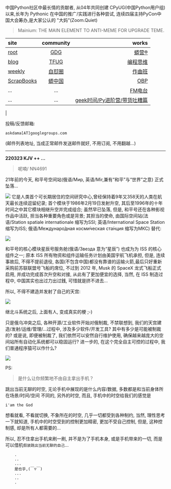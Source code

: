 中国Python社区中最长情的贡献者, 从04年共同创建 CPyUG(中国Python用户组)以来,长年为 Pythonic 在中国的推广/实践进行各种尝试, 连续四届主持PyCon中国大会筹办,是大家公认的 "大妈"(Zoom.Quiet)

> Mainium: THE MAIN ELEMENT TO ANTI-MEME FOR UPGRADE TEME.

| site | community | works |
| :-----| :----: | ----: |
| [root](http://zoomquiet.io/) | [GDG](https://blog.zhgdg.org/) | [蟒营®](https://doc.101.camp/) |
| [blog](https://blog.zoomquiet.io/pages/zoomquiet.html) | [TFUG](http://zh.tfug.world/) | [编程思维](https://py.101.camp/) |
| [weekly](http://weekly.pychina.org/) | [自怼圈](https://du.101.camp/) | [作曲班](https://mu.101.camp/) |
| [ScrapBooks](https://zoomquiet.io/collection.html) | [蟒中国](https://pychina.org/) | [OBP](https://zoomquiet.io/obp/index.html) |
| ... | ... | [FM电台](https://fm.101.camp/) |
| ... | ... | [geek时间/Py进阶营/带货吐糟篇](https://fm.101.camp/2020/geek2py-dama.html) 
 |


投稿/反馈邮箱:

    askdama[AT]googlegroups.com

(邮件列表地址, 
当成正常邮件发送邮件就好, 不用订阅, 不用翻越...)



---------------------------------------------------
**220323 KJV ++ ...**


> 呢喃/ NN4691




21年前的今天, 和平号空间站(俄语/Мир, 英语/Mir,兼有“和平”与“世界”之意) 正式坠落...

![](https://ipic.zoomquiet.top/2022-03-22-zshot%202022-03-22%2008.32.41.jpg)
它是人类首个可长期居住的空间研究中心,曾经保持着9年又358天的人类在航天最长连续逗留纪录; 首个模块于1986年2月19日发射升空, 其后至1996年的十年时间之中其它模块相继升空并完成组合; 虽然早已坠落, 但是, 和平号还在各种影视作品中活跃, 担当各种重要角色或是背景; 其担当的使命, 由国际空间站(法语/Station spatiale internationale 缩写为SSI; 英语/International Space Station 缩写为ISS; 俄语/Междунаро́дная косми́ческая ста́нция 缩写为МКС) 替代:


![](https://ipic.zoomquiet.top/2022-03-22-zshot%202022-03-22%2008.38.58.jpg)



和平号的核心模块星辰号服务舱(俄语/Звезда 意为“星辰”) 也成为为 ISS 的核心组件之一; 原本 ISS 所有物资和组件运输任务计划由美国宇航飞机承担, 但是, 连续事故后, 不得不提前退役, 各国(不包含中国)都没有靠谱的运输火箭,最后只好重新采购前苏联联盟号飞船的席位, 不过到 2012 年, Musk 的 SpaceX 龙式飞船正式启用, 并成功完成首次升空和对接, 从此有了更加便宜的选择, 当然, 在 ISS 制造过程中, 中国其实也出过力出过銭, 可惜就是挤不进去...

所以, 不得不建造并发射了自己的天宫:

![](https://ipic.zoomquiet.top/2022-03-22-zshot%202022-03-22%2008.49.33.jpg)

继北斗系统之后, 上面有人, 变成真实的梗 ;-)

只是俄乌冲突之后, 各种开源/工业软件开始对俄制裁, 不禁联想到, 我们的天宫建造/发射/运维/管理/...过程中, 涉及多少软件/开发工具? 其中有多少是可能被制裁的? 或是说, 即便被制裁了, 我们依然可以安然自行维护使用, 确保越来越庞大的空间站所有自动化系统都可以稳固运行?
进一步的, 在这个完全自主可控的过程中, 我们普通程序猿可以作什么?​





![](https://ipic.zoomquiet.top/2022-03-22-zq42-today-card-2203.023.jpeg)



PS:
> 是什么让你频繁地不由自主拿出手机？

跳出当前无聊的时空,
无论手机中展现的是什么内容/数据,
多数都是和当前身体所在场景/时间/空间 不同的,
另外的时空,
而且, 手机中的时空给我们的感觉是

    i'am the God

想看就看, 不看就切换,
不象所在的时空, 几乎一切都受到各种制约,
当然,
理性思考一下就知道,
手机中的时空受到的控制更加精密, 更加不受自己控制,
但是, 这种控制感,
却是所有人都需要的...

所以, 
忍不住拿出手机来刷一刷,
并不是为了手机本身, 或是手机带来的一切,
而是可以借机`假装跳出当前无聊的自己`...



```
    .
    ..
    ...
    是也乎,(￣▽￣)
    ...
    ..
    .
```


